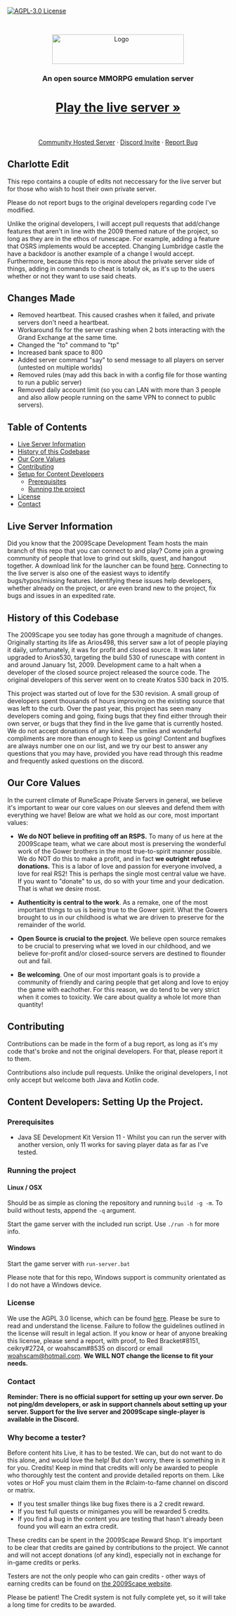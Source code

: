 [![AGPL-3.0 License][license-shield]][license-url]

<br />
<p align="center">
  <a href="https://gitlab.com/2009scape/2009scape">
    <img src="https://i.imgur.com/RsfVfkB.png" alt="Logo" width="300" height="67">
  </a>
  <h3 align="center">An open source MMORPG emulation server</h3>

  <h1 align="center"><a href="https://2009scape.org/"><strong>Play the live server »</strong></a></h1>
  <p align="center">
    <br />
    <br />
    <a href="https://2009scape.org/">Community Hosted Server</a>
    ·
    <a href="https://discord.gg/43YPGND">Discord Invite</a>
    ·    <a href="https://gitlab.com/2009scape/2009scape/-/issues">Report Bug</a>
  </p>

## Charlotte Edit

This repo contains a couple of edits not neccessary for the live server but for those who wish to host their own private server.

Please do not report bugs to the original developers regarding code I've modified.

Unlike the original developers, I will accept pull requests that add/change features that aren't in line with the 2009 themed nature of the project, so long as they are in the ethos of runescape. For example, adding a feature that OSRS implements would be accepted. Changing Lumbridge castle the have a backdoor is another example of a change I would accept. Furthermore, because this repo is more about the private server side of things, adding in commands to cheat is totally ok, as it's up to the users whether or not they want to use said cheats.

## Changes Made

- Removed heartbeat. This caused crashes when it failed, and private servers don't need a heartbeat.
- Workaround fix for the server crashing when 2 bots interacting with the Grand Exchange at the same time. 
- Changed the "to" command to "tp"
- Increased bank space to 800
- Added server command "say" to send message to all players on server (untested on multiple worlds)
- Removed rules (may add this back in with a config file for those wanting to run a public server)
- Removed daily account limit (so you can LAN with more than 3 people and also allow people running on the same VPN to connect to public servers). 

## Table of Contents

* [Live Server Information](#live-server-information)
* [History of this Codebase](#history-of-this-codebase)
* [Our Core Values](#our-core-values) 
* [Contributing](#contributing)
* [Setup for Content Developers](#content-developers-setting-up-the-project)
  * [Prerequisites](#prerequisites)
  * [Running the project](#running-the-project)
* [License](#license)
* [Contact](#contact)


## Live Server Information

Did you know that the 2009Scape Development Team hosts the main branch of this repo that you can connect to and play? Come join a growing community of people that love to grind out skills, quest, and hangout together. A download link for the launcher can be found [here](https://2009scape.org). Connecting to the live server is also one of the easiest ways to identify bugs/typos/missing features. Identifying these issues help developers, whether already on the project, or are even brand new to the project, fix bugs and issues in an expedited rate.

## History of this Codebase

The 2009Scape you see today has gone through a magnitude of changes. Originally starting its life as Arios498, this server saw a lot of people playing it daily, unfortunately, it was for profit and closed source. It was later upgraded to Arios530, targeting the build 530 of runescape with content in and around January 1st, 2009. Development came to a halt when a developer of the closed source project released the source code. The original developers of this server went on to create Kratos 530 back in 2015.

This project was started out of love for the 530 revision. A small group of developers spent thousands of hours improving on the existing source that was left to the curb. Over the past year, this project has seen many developers coming and going, fixing bugs that they find either through their own server, or bugs that they find in the live game that is currently hosted. We do not accept donations of any kind. The smiles and wonderful compliments are more than enough to keep us going! Content and bugfixes are always number one on our list, and we try our best to answer any questions that you may have, provided you have read through this readme and frequently asked questions on the discord.

## Our Core Values

In the current climate of RuneScape Private Servers in general, we believe it's important to wear our core values on our sleeves and defend them with everything we have! Below are what we hold as our core, most important values:

* **We do NOT believe in profiting off an RSPS.** To many of us here at the 2009Scape team, what we care about most is preserving the wonderful work of the Gower brothers in the most true-to-spirit manner possible. We do NOT do this to make a profit, and in fact **we outright refuse donations.** This is a labor of love and passion for everyone involved, a love for real RS2! This is perhaps the single most central value we have. If you want to "donate" to us, do so with your time and your dedication. That is what we desire most.
  

* **Authenticity is central to the work**. As a remake, one of the most important things to us is being true to the Gower spirit. What the Gowers brought to us in our childhood is what we are driven to preserve for the remainder of the world. 


* **Open Source is crucial to the project**. We believe open source remakes to be crucial to preserving what we loved in our childhood, and we believe for-profit and/or closed-source servers are destined to flounder out and fail. 


* **Be welcoming**. One of our most important goals is to provide a community of friendly and caring people that get along and love to enjoy the game with eachother. For this reason, we do tend to be very strict when it comes to toxicity. We care about quality a whole lot more than quantity! 

## Contributing

Contributions can be made in the form of a bug report, as long as it's my code that's broke and not the original developers. For that, please report it to them.

Contributions also include pull requests. Unlike the original developers, I not only accept but welcome both Java and Kotlin code. 

## Content Developers: Setting Up the Project.

### Prerequisites

* Java SE Development Kit Version 11 - Whilst you can run the server with another version, only 11 works for saving player data as far as I've tested.

### Running the project

#### Linux / OSX

Should be as simple as cloning the repository and running `build -g -m`. To build without tests, append the `-q` argument.

Start the game server with the included run script. Use `./run -h` for more info.

#### Windows

Start the game server with `run-server.bat`

Please note that for this repo, Windows support is community orientated as I do not have a Windows device.

### License

We use the AGPL 3.0 license, which can be found [here](https://www.gnu.org/licenses/agpl-3.0.en.html). Please be sure to read and understand the license. Failure to follow the guidelines outlined in the license will result in legal action. If you know or hear of anyone breaking this license, please send a report, with proof, to Red Bracket#8151, ceikry#2724, or woahscam#8535 on discord or email woahscam@hotmail.com. **We WILL NOT change the license to fit your needs.**

### Contact

**Reminder: There is no official support for setting up your own server. Do not ping/dm developers, or ask in support channels about setting up your server. Support for the live server and 2009Scape single-player is available in the Discord.**


[license-shield]: https://img.shields.io/badge/license-AGPL--3.0-informational
[license-url]: https://www.gnu.org/licenses/agpl-3.0.en.html

### Why become a tester?

Before content hits Live, it has to be tested. We can, but do not want to do this alone, and would love the help! But don't worry, there is something in it for you. Credits! Keep in mind that credits will only be awarded to people who thoroughly test the content and provide detailed reports on them. Like votes or HoF you must claim them in the #claim-to-fame channel on discord or matrix.

* If you test smaller things like bug fixes there is a 2 credit reward.
* If you test full quests or minigames you will be rewarded 5 credits.
* If you find a bug in the content you are testing that hasn't already been found you will earn an extra credit.

These credits can be spent in the 2009Scape Reward Shop. It's important to be clear that credits are gained by contributions to the project. We cannot and will not accept donations (of any kind), especially not in exchange for in-game credits or perks.

Testers are not the only people who can gain credits - other ways of earning credits can be found on [the 2009Scape website](https://2009scape.org/site/game_guide/credits.html).

Please be patient! The Credit system is not fully complete yet, so it will take a long time for credits to be awarded. 
